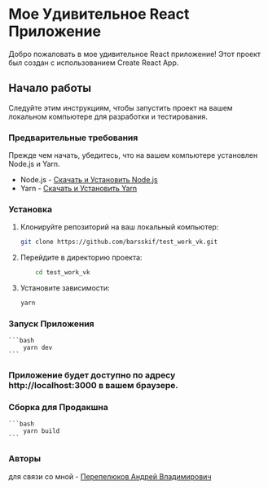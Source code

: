 # Мое Удивительное React Приложение

Добро пожаловать в мое удивительное React приложение! Этот проект был создан с использованием Create React App.

## Начало работы

Следуйте этим инструкциям, чтобы запустить проект на вашем локальном компьютере для разработки и тестирования.

### Предварительные требования

Прежде чем начать, убедитесь, что на вашем компьютере установлен Node.js и Yarn.

- Node.js - [Скачать и Установить Node.js](https://nodejs.org/)
- Yarn - [Скачать и Установить Yarn](https://yarnpkg.com/)

### Установка

1. Клонируйте репозиторий на ваш локальный компьютер:

   ```bash
   git clone https://github.com/barsskif/test_work_vk.git

   ```

2. Перейдите в директорию проекта:

   ```bash
       cd test_work_vk
   ```

3. Установите зависимости:

   ```bash
   yarn
   ```

### Запуск Приложения

    ```bash
        yarn dev
    ```

### Приложение будет доступно по адресу http://localhost:3000 в вашем браузере.

### Сборка для Продакшна

    ```bash
        yarn build
    ```

### Авторы

для связи со мной - [Перепелюков Андрей Владимирович](https://t.me/bars_skif)
